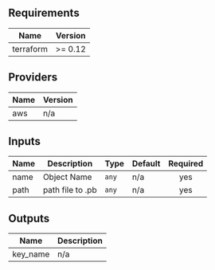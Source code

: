 ## Requirements

| Name | Version |
|------|---------|
| terraform | >= 0.12 |

## Providers

| Name | Version |
|------|---------|
| aws | n/a |

## Inputs

| Name | Description | Type | Default | Required |
|------|-------------|------|---------|:--------:|
| name | Object Name | `any` | n/a | yes |
| path | path file to .pb | `any` | n/a | yes |

## Outputs

| Name | Description |
|------|-------------|
| key\_name | n/a |

